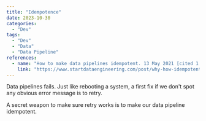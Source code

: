 ```yaml
---
title: "Idempotence"
date: 2023-10-30
categories:
  - "Dev"
tags:
  - "Dev"
  - "Data"
  - "Data Pipeline"
references:
  - name: "How to make data pipelines idempotent. 13 May 2021 [cited 1 Nov 2023]. Available: https://www.startdataengineering.com/post/why-how-idempotent-data-pipeline/"
    link: "https://www.startdataengineering.com/post/why-how-idempotent-data-pipeline/"
---
```


Data pipelines fails. Just like rebooting a system, a first fix if we don't spot any obvious error message is to retry.

A secret weapon to make sure retry works is to make our data pipeline idempotent.

